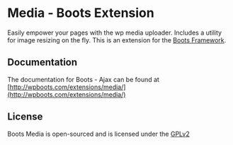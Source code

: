Media - Boots Extension
=====

Easily empower your pages with the wp media uploader. Includes a utility for image resizing on the fly.
This is an extension for the [Boots Framework](http://wpboots.com).

## Documentation

The documentation for Boots - Ajax can be found at [http://wpboots.com/extensions/media/](http://wpboots.com/extensions/media/)

## License

Boots Media is open-sourced and is licensed under the [GPLv2](http://www.gnu.org/licenses/gpl-2.0.html)

